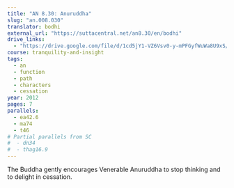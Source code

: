 ```yaml
---
title: "AN 8.30: Anuruddha"
slug: "an.008.030"
translator: bodhi
external_url: "https://suttacentral.net/an8.30/en/bodhi"
drive_links:
  - "https://drive.google.com/file/d/1cd5jY1-VZ6Vsv0-y-mPFGyfWuWa8U9xS/view?usp=drivesdk"
course: tranquility-and-insight
tags:
  - an
  - function
  - path
  - characters
  - cessation
year: 2012
pages: 7
parallels:
  - ea42.6
  - ma74
  - t46
# Partial parallels from SC
#  - dn34
#  - thag16.9
---
```


The Buddha gently encourages Venerable Anuruddha to stop thinking and to delight in cessation.
